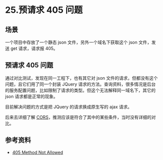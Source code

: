 # 25.预请求 405 问题
## <a name="situation"></a> 场景
一个项目中存放了一个静态 json 文件，另外一个域名下获取这个 json 文件，发送 get 请求，请求报 405。

## 预请求 405 问题
通过对比测试，发现在同一工程下，也有其它对 json 文件的请求，但都没有这个问题，且它们用了同一个封装 JQuery 请求的方法。查询资料，很多情况是后台的服务配置问题，比如限制了请求的类型。但这个无法解释同一域名下，其它的 json 请求都是正常的现象。

目前解决问题的方式是把 JQuery 的请求换成原生写的 ajax 请求。

后来去详细了解 [CORS][url-segment-50]，推测应该是符合了其中的某些条件，当时没有详细的对比。

## 参考资料
- [405 Method Not Allowed][url-mdn-405]

[url-repository-images]:https://xxholic.github.io/segment/images

[url-mdn-405]:https://developer.mozilla.org/en-US/docs/Web/HTTP/Status/405

[url-segment-50]:https://github.com/XXHolic/segment/issues/50





